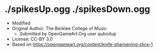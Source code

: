 # ./spikesUp.ogg ./spikesDown.ogg

* Modified
* Original Author: The Berklee College of Music
  * Submitted by OpenGameArt.Org user qubodup
* License: CC-BY 3.0
* Based on https://opengameart.org/content/knife-sharpening-slice-1
